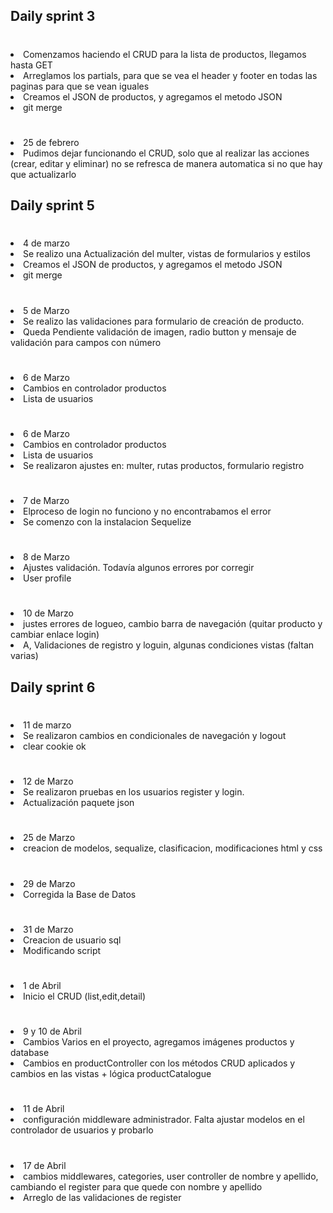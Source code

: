 ## Daily sprint 3

# <ul>
<li>Comenzamos haciendo el CRUD para la lista de productos, llegamos hasta GET</li>
<li>Arreglamos los partials, para que se vea el header y footer en todas las paginas para que se vean iguales</li>
<li>Creamos el JSON de productos, y agregamos el metodo JSON</li>
<li>git merge</li>
</ul>

# <ul>
<li>25 de febrero</li>
<li>Pudimos dejar funcionando el CRUD, solo que al realizar las acciones (crear, editar y eliminar) no se refresca de manera automatica si no que hay que actualizarlo</li>

## Daily sprint 5

# <ul>
<li>4 de marzo</li>
<li>Se realizo una Actualización del multer, vistas de formularios y estilos</li>
<li>Creamos el JSON de productos, y agregamos el metodo JSON</li>
<li>git merge</li>
</ul>

# <ul>
<li>5 de Marzo</li>
<li>Se realizo las validaciones para formulario de creación de producto.</li>
<li>Queda Pendiente validación de imagen, radio button y mensaje de validación para campos con número</li>


# <ul>
<li>6 de Marzo</li>
<li>Cambios en controlador productos</li>
<li>Lista de usuarios</li>


# <ul>
<li>6 de Marzo</li>
<li>Cambios en controlador productos</li>
<li>Lista de usuarios</li>
<li>Se realizaron ajustes en: multer, rutas productos, formulario registro</li>


# <ul>
<li>7 de Marzo</li>
<li>Elproceso de login no funciono y no encontrabamos el error</li>
<li>Se comenzo con la instalacion Sequelize</li>

# <ul>
<li>8 de Marzo</li>
<li>Ajustes validación. Todavía algunos errores por corregir</li>
<li>User profile</li>


# <ul>
<li>10 de Marzo</li>
<li>justes errores de logueo, cambio barra de navegación (quitar producto y cambiar enlace login)</li>
<li>A, Validaciones de registro y loguin, algunas condiciones vistas (faltan varias)</li>

## Daily sprint 6

# <ul>
<li>11 de marzo</li>
<li>Se realizaron cambios en condicionales de navegación y logout</li>
<li>clear cookie ok</li>
</ul>

# <ul>
<li>12 de Marzo</li>
<li>Se realizaron pruebas en los usuarios register y login.</li>
<li>Actualización paquete json</li>


# <ul>
<li>25 de Marzo</li>
<li>creacion de modelos, sequalize, clasificacion, modificaciones html y css</li>

# <ul>
<li>29 de Marzo</li>
<li>Corregida la Base de Datos</li>

# <ul>
<li>31 de Marzo</li>
<li>Creacion de usuario sql</li>
<li>Modificando script</li>

# <ul>
<li>1 de Abril</li>
<li>Inicio el CRUD (list,edit,detail)</li>

# <ul>
<li>9 y 10 de Abril</li>
<li>Cambios Varios en el proyecto, agregamos imágenes productos y database</li>
<li>Cambios en productController con los métodos CRUD aplicados y cambios en las vistas + lógica productCatalogue</li>


# <ul>
<li>11 de Abril</li>
<li>configuración middleware administrador. Falta ajustar modelos en el controlador de usuarios y probarlo</li>

# <ul>
<li>17 de Abril</li>
<li>cambios middlewares, categories, user controller de nombre y apellido, cambiando el register para que quede con nombre y apellido</li>
<li>Arreglo de  las validaciones de register</li>



